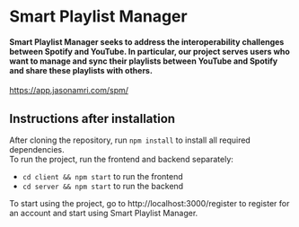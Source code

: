 # Smart Playlist Manager
#### Smart Playlist Manager seeks to address the interoperability challenges between Spotify and YouTube. In particular, our project serves users who want to manage and sync their playlists between YouTube and Spotify and share these playlists with others.

https://app.jasonamri.com/spm/

## Instructions after installation
After cloning the repository, run `npm install` to install all required dependencies.\
To run the project, run the frontend and backend separately:
- `cd client && npm start` to run the frontend
- `cd server && npm start` to run the backend

To start using the project, go to http://localhost:3000/register to register for an account and start using Smart Playlist Manager.
